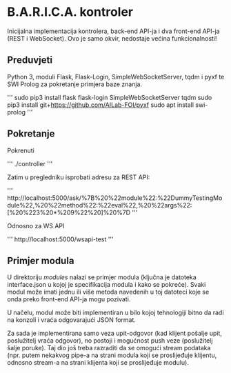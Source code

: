 B.A.R.I.C.A. kontroler
======================

Inicijalna implementacija kontrolera, back-end API-ja i dva front-end
API-ja (REST i WebSocket). Ovo je samo okvir, nedostaje većina 
funkcionalnosti!

Preduvjeti
----------
Python 3, moduli Flask, Flask-Login, SimpleWebSocketServer, tqdm i pyxf
te SWI Prolog za pokretanje primjera baze znanja.

'''
sudo pip3 install flask flask-login SimpleWebSocketServer tqdm
sudo pip3 install  git+https://github.com/AILab-FOI/pyxf
sudo apt install swi-prolog
'''

Pokretanje
----------
Pokrenuti 

'''
./controller
'''

Zatim u pregledniku isprobati adresu za REST API:

'''
http://localhost:5000/ask/%7B%20%22module%22:%22DummyTestingModule%22,%20%22method%22:%22eval%22,%20%22args%22:[%20%223%20*%209%22%20]%20%7D
'''

Odnosno za WS API

'''
http://localhost:5000/wsapi-test
'''

Primjer modula
--------------

U direktoriju *modules* nalazi se primjer modula (ključna je datoteka
interface.json u kojoj je specifikacija modula i kako se pokreće).
Svaki modul može imati jednu ili više metoda navedenih u toj datoteci
koje se onda preko front-end API-ja mogu pozivati.

U načelu, modul može biti implementiran u bilo kojoj tehnologiji bitno
da radi na konzoli i vraća odgovarajući JSON format.

Za sada je implementirana samo veza upit-odgovor (kad klijent pošalje
upit, poslužitelj vraća odgovor), no postoji i mogućnost push veze
(poslužitelj šalje poruke). Taj dio još treba razraditi da se omogući
stream podataka (npr. putem nekakvog pipe-a na strani modula koji
se proslijeđuje klijentu, odnosno stream-a na strani klijenta koji
se proslijeđuje modulu). 


